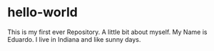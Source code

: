 # hello-world
This is my first ever Repository.
A little bit about myself. My Name is Eduardo. I live in Indiana and like sunny days.
